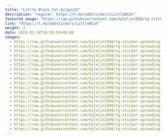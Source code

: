 ```yaml
---
title: "Little Black Cat @zigou23"
description: "regular: https://t.me/addstickers/LittleBCat"
featured_image: "https://raw.githubusercontent.com/kylelin1998/tg-sticker-spreading-worldwide-images/main/img/ceb01c83-a8c4-4f57-ad7f-0afa8994b743.jpg"
link: "https://t.me/addstickers/LittleBCat"
weight: 3
date: 2024-01-14T19:55:59+08:00
images:
  - https://raw.githubusercontent.com/kylelin1998/tg-sticker-spreading-worldwide-images/main/img/ceb01c83-a8c4-4f57-ad7f-0afa8994b743.jpg
  - https://raw.githubusercontent.com/kylelin1998/tg-sticker-spreading-worldwide-images/main/img/2284d055-f2b5-468d-b3b7-928507732a9b.jpg
  - https://raw.githubusercontent.com/kylelin1998/tg-sticker-spreading-worldwide-images/main/img/345bfa29-bbd2-4ca8-83b6-0274e7f9b6e8.jpg
  - https://raw.githubusercontent.com/kylelin1998/tg-sticker-spreading-worldwide-images/main/img/792d42e7-72ca-4566-ab69-7dcf1b77d37e.jpg
  - https://raw.githubusercontent.com/kylelin1998/tg-sticker-spreading-worldwide-images/main/img/92402cb3-2ac6-4041-8dd7-ca99ab4f9249.jpg
  - https://raw.githubusercontent.com/kylelin1998/tg-sticker-spreading-worldwide-images/main/img/4ac80b89-f4a2-4193-814e-c268ee39aa67.jpg
  - https://raw.githubusercontent.com/kylelin1998/tg-sticker-spreading-worldwide-images/main/img/1efbf72b-de46-4356-9b57-02bb540994f6.jpg
  - https://raw.githubusercontent.com/kylelin1998/tg-sticker-spreading-worldwide-images/main/img/b4872d0d-d3e0-45eb-809e-c63974837f1e.jpg
  - https://raw.githubusercontent.com/kylelin1998/tg-sticker-spreading-worldwide-images/main/img/2ab4e9ff-7195-4a58-8e66-048be249a06d.jpg
  - https://raw.githubusercontent.com/kylelin1998/tg-sticker-spreading-worldwide-images/main/img/f9049789-9836-4913-b2cd-71091573a581.jpg
  - https://raw.githubusercontent.com/kylelin1998/tg-sticker-spreading-worldwide-images/main/img/7b72c57d-d656-4f45-ab88-eec9c431dd0c.jpg
  - https://raw.githubusercontent.com/kylelin1998/tg-sticker-spreading-worldwide-images/main/img/eeeaf62c-19a1-4ab3-827a-82f79fb2da7e.jpg
  - https://raw.githubusercontent.com/kylelin1998/tg-sticker-spreading-worldwide-images/main/img/6df6f6ab-f20d-444c-a98f-9c88281983ba.jpg
  - https://raw.githubusercontent.com/kylelin1998/tg-sticker-spreading-worldwide-images/main/img/bc9f3b7d-f60f-4a82-ac7f-8d39e97cdae4.jpg
  - https://raw.githubusercontent.com/kylelin1998/tg-sticker-spreading-worldwide-images/main/img/0fc19d22-953b-4f7f-92e2-d6a7c806908f.jpg
  - https://raw.githubusercontent.com/kylelin1998/tg-sticker-spreading-worldwide-images/main/img/e9627b0e-dbe1-4a8e-9d49-6cac83e4b306.jpg
  - https://raw.githubusercontent.com/kylelin1998/tg-sticker-spreading-worldwide-images/main/img/a85e96c3-7b73-40b8-b3d8-e99ba57548b9.jpg
  - https://raw.githubusercontent.com/kylelin1998/tg-sticker-spreading-worldwide-images/main/img/e8fe854d-bc8c-45de-99fd-7cab84aa9e5b.jpg
  - https://raw.githubusercontent.com/kylelin1998/tg-sticker-spreading-worldwide-images/main/img/613f84d5-acfa-4a94-b86a-b3ea1ec4a42b.jpg
  - https://raw.githubusercontent.com/kylelin1998/tg-sticker-spreading-worldwide-images/main/img/a83b2873-2beb-4ce3-ae3e-a45dc039a9ec.jpg
---
```

